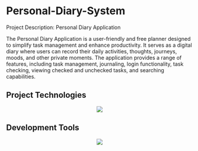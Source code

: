 # Personal-Diary-System
Project Description: Personal Diary Application 

The Personal Diary Application is a user-friendly and free planner designed to simplify task management and enhance productivity. It serves as a digital diary where users can record their daily activities, thoughts, journeys, moods, and other private moments. The application provides a range of features, including task management, journaling, login functionality, task checking, viewing checked and unchecked tasks, and searching capabilities.

## Project Technologies
<p align="center">
  <a href="https://skillicons.dev">
    <img src="https://skillicons.dev/icons?i=cs" />
  </a>
</p>

## Development Tools 
<p align="center">
  <a href="https://skillicons.dev">
    <img src="https://skillicons.dev/icons?i=visualstudio"/>
  </a>
</p>
